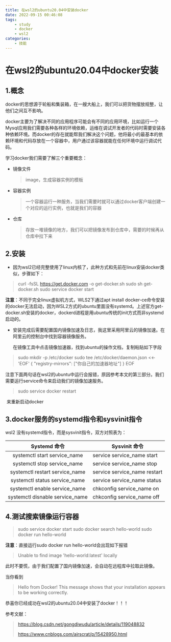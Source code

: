 ```yaml
---
title: 在wsl2的ubuntu20.04中安装docker
date: 2022-09-15 00:46:08
tags:
	- study
	- docker
	- wsl2
categories:
	- 技能
---
```

# 在wsl2的ubuntu20.04中docker安装

## 1.概念

docker的思想源于轮船和集装箱，在一艘大船上，我们可以把货物摆放规整，让他们之间互不影响。

docker主要为了解决不同的应用程序可能会有不同的应用环境，比如运行一个Mysql应用我们需要各种各样的环境依赖，运维在调试开发者的代码时需要安装各种依赖环境。而docker的存在就能帮我们解决这个问题，他将最小的最基本的依赖环境和代码存放在一个容器中，用户通过该容器就能在任何环境中运行调试代码。

学习docker我们需要了解三个重要概念：

* 镜像文件

  >image，生成容器实例的模板

* 容器实例

  > 一个容器运行一种服务，当我们需要时就可以通过docker客户端创建一个对应的运行实例，也就是我们的容器

* 仓库

  > 存放一堆镜像的地方，我们可以把镜像发布到仓库中，需要的时候再从仓库中拉下来

## 2.安装

* 因为wsl2已经完整使用了linux内核了，此种方式和先前在linux安装docker类似，步骤如下：

> curl -fsSL https://get.docker.com -o get-docker.sh
> sudo sh get-docker.sh
> sudo service docker start

**注意**：不同于完全linux虚拟机方式，WLS2下通过apt install docker-ce命令安装的docker无法启动，因为WSL2方式的ubuntu里面没有systemd。上述官方get-docker.sh安装的docker，dockerd进程是用ubuntu传统的init方式而非systemd启动的。

* 安装完成后需要配置国内镜像加速及日志，我这里采用阿里云的镜像加速。在阿里云的控制台中找到容器镜像服务。

  在镜像工具中点击镜像加速器，找到ubuntu的操作文档，复制粘贴如下字段

> sudo mkdir -p /etc/docker
> sudo tee /etc/docker/daemon.json <<-'EOF'
> {
>   "registry-mirrors": ["你自己的加速器地址"]
> }
> EOF

​       注意下面两句话在wsl2的ubuntu中运行会报错，原因参考本文的第三部分。我们需要运行service命令来启动我们的镜像加速服务。

> sudo service docker restart

​        来重新启动docker

## 3.docker服务的systemd指令和sysvinit指令

wsl2 没有systemd指令，而是sysvinit指令，双方对照表为：

|          Systemd 命令           | Sysvinit 命令                |
| :-----------------------------: | ---------------------------- |
|  systemctl start service_name   | service service_name start   |
|   systemctl stop service_name   | service service_name stop    |
| systemctl restart service_name  | service service_name restart |
|  systemctl status service_name  | service service_name status  |
|  systemctl enable service_name  | chkconfig service_name on    |
| systemctl disnable service_name | chkconfig service_name off   |

## 4.测试搜索镜像运行容器

>sudo service docker start
>sudo docker search hello-world
>sudo docker run hello-world

**注意**：直接运行sudo docker run hello-world会出现如下报错

> Unable to find image 'hello-world:latest' locally

此时不要慌，由于我们配置了国内镜像加速，会自动在远程库中拉取此镜像。

当你看到

>Hello from Docker!
>This message shows that your installation appears to be working correctly.

恭喜你已经成功在wsl2的ubuntu20.04中安装了docker！！！

参考文献：

> https://blog.csdn.net/gongdiwudu/article/details/119048832
>
> https://www.cnblogs.com/airscrat/p/15428950.html